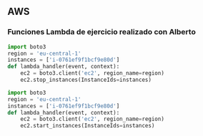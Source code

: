 
## AWS

### Funciones Lambda de ejercicio realizado con Alberto

```python
import boto3
region = 'eu-central-1'
instances = ['i-0761ef9f1bcf9e80d']
def lambda_handler(event, context):
    ec2 = boto3.client('ec2', region_name=region)
    ec2.stop_instances(InstanceIds=instances)
```

```python
import boto3
region = 'eu-central-1'
instances = ['i-0761ef9f1bcf9e80d']
def lambda_handler(event, context):
    ec2 = boto3.client('ec2', region_name=region)
    ec2.start_instances(InstanceIds=instances)
```



